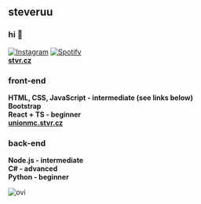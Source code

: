 ## steveruu
### hi 👋
<a href="https://www.instagram.com/steveruu/" target="_blank"><img src="https://img.shields.io/badge/Instagram-%23E4405F.svg?&style=flat-square&logo=instagram&logoColor=white" alt="Instagram"></a>
<a href="https://open.spotify.com/artist/4NOFcRCgjvnRy8nKVGUM0L?si=UWqFdgyYRLmk-EPvnh7Qog" target="_blank"><img src="https://img.shields.io/badge/Spotify-%231ED760.svg?&style=flat-square&logo=spotify&logoColor=white" alt="Spotify"></a>  
**[stvr.cz](https://stvr.cz)** 

### front-end
**HTML, CSS, JavaScript - intermediate (see links below)**  
**Bootstrap**  
**React + TS - beginner**  
**[unionmc.stvr.cz](https://unionmc.stvr.cz)**  

### back-end
**Node.js - intermediate**  
**C# - advanced**  
**Python - beginner**  

<img src="https://github-readme-stats.vercel.app/api/top-langs?username=steveruu&show_icons=true&locale=en&layout=compact&theme=onedark" alt="ovi" />  

